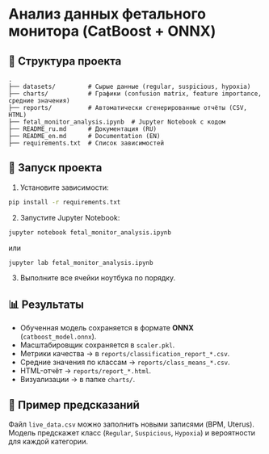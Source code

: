 # Анализ данных фетального монитора (CatBoost + ONNX)

## 📂 Структура проекта
```
.
├── datasets/         # Сырые данные (regular, suspicious, hypoxia)
├── charts/           # Графики (confusion matrix, feature importance, средние значения)
├── reports/          # Автоматически сгенерированные отчёты (CSV, HTML)
├── fetal_monitor_analysis.ipynb  # Jupyter Notebook с кодом
├── README_ru.md      # Документация (RU)
├── README_en.md      # Documentation (EN)
├── requirements.txt  # Список зависимостей
```

## 🚀 Запуск проекта

1. Установите зависимости:
```bash
pip install -r requirements.txt
```

2. Запустите Jupyter Notebook:
```bash
jupyter notebook fetal_monitor_analysis.ipynb
```
или
```bash
jupyter lab fetal_monitor_analysis.ipynb
```

3. Выполните все ячейки ноутбука по порядку.

## 📊 Результаты
- Обученная модель сохраняется в формате **ONNX** (`catboost_model.onnx`).
- Масштабировщик сохраняется в `scaler.pkl`.
- Метрики качества → в `reports/classification_report_*.csv`.
- Средние значения по классам → `reports/class_means_*.csv`.
- HTML-отчёт → `reports/report_*.html`.
- Визуализации → в папке `charts/`.

## 🧪 Пример предсказаний
Файл `live_data.csv` можно заполнить новыми записями (BPM, Uterus).  
Модель предскажет класс (`Regular`, `Suspicious`, `Hypoxia`) и вероятности для каждой категории.
